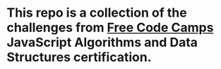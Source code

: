 # This repo is a collection of the challenges from [Free Code Camps](https://www.freecodecamp.org/learn) JavaScript Algorithms and Data Structures certification.
